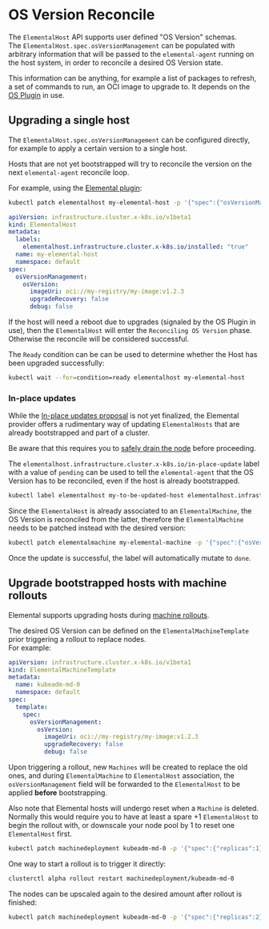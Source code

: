 # OS Version Reconcile

The `ElementalHost` API supports user defined "OS Version" schemas.  
The `ElementalHost.spec.osVersionManagement` can be populated with arbitrary information that will be passed to the `elemental-agent` running on the host system, in order to reconcile a desired OS Version state.  

This information can be anything, for example a list of packages to refresh, a set of commands to run, an OCI image to upgrade to. It depends on the [OS Plugin](./ELEMENTAL_AGENT.md#plugins) in use.  

## Upgrading a single host

The `ElementalHost.spec.osVersionManagement` can be configured directly, for example to apply a certain version to a single host.  

Hosts that are not yet bootstrapped will try to reconcile the version on the next `elemental-agent` reconcile loop.  

For example, using the [Elemental plugin](./PLUGIN_ELEMENTAL.md):  

```bash
kubectl patch elementalhost my-elemental-host -p '{"spec":{"osVersionManagement":{"osVersion":{"imageUri":"oci://my-registry/my-image:v1.2.3"}}}}' --type=merge
```

```yaml
apiVersion: infrastructure.cluster.x-k8s.io/v1beta1
kind: ElementalHost
metadata:
  labels:
    elementalhost.infrastructure.cluster.x-k8s.io/installed: "true"
  name: my-elemental-host
  namespace: default
spec:
  osVersionManagement:
    osVersion:
      imageUri: oci://my-registry/my-image:v1.2.3
      upgradeRecovery: false
      debug: false
```

If the host will need a reboot due to upgrades (signaled by the OS Plugin in use), then the `ElementalHost` will enter the `Reconciling OS Version` phase. Otherwise the reconcile will be considered successful.  

The `Ready` condition can be can be used to determine whether the Host has been upgraded successfully:

```bash
kubectl wait --for=condition=ready elementalhost my-elemental-host
```

### In-place updates

While the [In-place updates proposal](https://github.com/kubernetes-sigs/cluster-api/pull/11029) is not yet finalized, the Elemental provider offers a rudimentary way of updating `ElementalHosts` that are already bootstrapped and part of a cluster.  

Be aware that this requires you to [safely drain the node](https://kubernetes.io/docs/tasks/administer-cluster/safely-drain-node/) before proceeding.  

The `elementalhost.infrastructure.cluster.x-k8s.io/in-place-update` label with a value of `pending` can be used to tell the `elemental-agent` that the OS Version has to be reconciled, even if the host is already bootstrapped.

```bash
kubectl label elementalhost my-to-be-updated-host elementalhost.infrastructure.cluster.x-k8s.io/in-place-update=pending
```

Since the `ElementalHost` is already associated to an `ElementalMachine`, the OS Version is reconciled from the latter, therefore the `ElementalMachine` needs to be patched instead with the desired version:

```bash
kubectl patch elementalmachine my-elemental-machine -p '{"spec":{"osVersionManagement":{"osVersion":{"imageUri":"oci://my-registry/my-image:v1.2.3"}}}}' --type=merge
```

Once the update is successful, the label will automatically mutate to `done`.

## Upgrade bootstrapped hosts with machine rollouts

Elemental supports upgrading hosts during [machine rollouts](https://cluster-api.sigs.k8s.io/tasks/upgrading-clusters).  

The desired OS Version can be defined on the `ElementalMachineTemplate` prior triggering a rollout to replace nodes.  
For example:

```yaml
apiVersion: infrastructure.cluster.x-k8s.io/v1beta1
kind: ElementalMachineTemplate
metadata:
  name: kubeadm-md-0
  namespace: default
spec:
  template:
    spec: 
      osVersionManagement:
        osVersion:
          imageUri: oci://my-registry/my-image:v1.2.3
          upgradeRecovery: false
          debug: false        
```

Upon triggering a rollout, new `Machines` will be created to replace the old ones, and during `ElementalMachine` to `ElementalHost` association, the `osVersionManagement` field will be forwarded to the `ElementalHost` to be applied **before** bootstrapping.  

Also note that Elemental hosts will undergo reset when a `Machine` is deleted. Normally this would require you to have at least a spare +1 `ElementalHost` to begin the rollout with, or downscale your node pool by 1 to reset one `ElementalHost` first.

```bash
kubectl patch machinedeployment kubeadm-md-0 -p '{"spec":{"replicas":1}}' --type=merge
```

One way to start a rollout is to trigger it directly:

```bash
clusterctl alpha rollout restart machinedeployment/kubeadm-md-0
```

The nodes can be upscaled again to the desired amount after rollout is finished:

```bash
kubectl patch machinedeployment kubeadm-md-0 -p '{"spec":{"replicas":2}}' --type=merge
```
